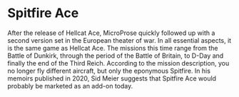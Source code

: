 # Spitfire Ace
After the release of Hellcat Ace, MicroProse quickly followed up with a second version set in the European theater of war. In all essential aspects, it is the same game as Hellcat Ace. The missions this time range from the Battle of Dunkirk, through the period of the Battle of Britain, to D-Day and finally the end of the Third Reich. According to the mission description, you no longer fly different aircraft, but only the eponymous Spitfire. In his memoirs published in 2020, Sid Meier suggests that Spitfire Ace would probably be marketed as an add-on today.